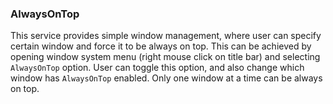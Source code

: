 ### AlwaysOnTop

This service provides simple window management, where user can specify certain
window and force it to be always on top. This can be achieved by opening window
system menu (right mouse click on title bar) and selecting `AlwaysOnTop` option.
User can toggle this option, and also change which window has `AlwaysOnTop` enabled.
Only one window at a time can be always on top.
